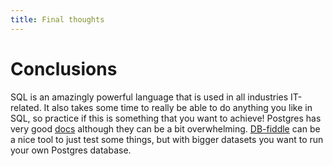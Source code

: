 ```yaml
---
title: Final thoughts
---
```


# Conclusions

SQL is an amazingly powerful language that is used in all industries IT-related. It also takes some time to really be able to do anything you like in SQL, so practice if this is something that you want to achieve! Postgres has very good [docs](https://www.postgresql.org/docs/9.6/static/sql-select.html) although they can be a bit overwhelming. [DB-fiddle](https://www.db-fiddle.com) can be a nice tool to just test some things, but with bigger datasets you want to run your own Postgres database.
